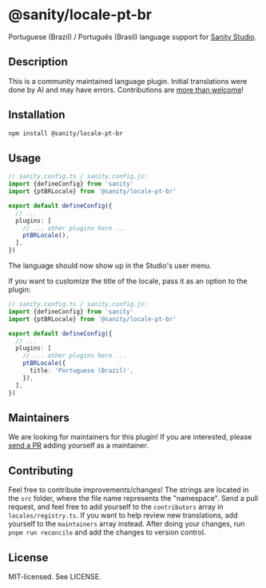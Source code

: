 # @sanity/locale-pt-br

Portuguese (Brazil) / Português (Brasil) language support for [Sanity Studio](https://www.sanity.io/).

## Description

This is a community maintained language plugin. Initial translations were done by AI and may have errors. Contributions are [more than welcome](#contributing)!

## Installation

```sh
npm install @sanity/locale-pt-br
```

## Usage

```ts
// sanity.config.ts / sanity.config.js:
import {defineConfig} from 'sanity'
import {ptBRLocale} from '@sanity/locale-pt-br'

export default defineConfig({
  // ...
  plugins: [
    // ... other plugins here ...
    ptBRLocale(),
  ],
})
```

The language should now show up in the Studio's user menu.

If you want to customize the title of the locale, pass it as an option to the plugin:

```ts
// sanity.config.ts / sanity.config.js:
import {defineConfig} from 'sanity'
import {ptBRLocale} from '@sanity/locale-pt-br'

export default defineConfig({
  // ...
  plugins: [
    // ... other plugins here ...
    ptBRLocale({
      title: 'Portuguese (Brazil)',
    }),
  ],
})
```

## Maintainers

We are looking for maintainers for this plugin!
If you are interested, please [send a PR](/CONTRIBUTING.md#maintaining-a-locale) adding yourself as a maintainer.

## Contributing

Feel free to contribute improvements/changes! The strings are located in the `src` folder, where the file name represents the "namespace". Send a pull request, and feel free to add yourself to the `contributors` array in `locales/registry.ts`. If you want to help review new translations, add yourself to the `maintainers` array instead. After doing your changes, run `pnpm run reconcile` and add the changes to version control.

## License

MIT-licensed. See LICENSE.
